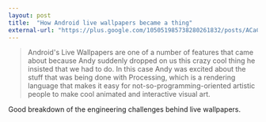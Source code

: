 ```yaml
---
layout: post
title:  "How Android live wallpapers became a thing"
external-url: "https://plus.google.com/105051985738280261832/posts/ACaCokiLfqK"
---
```


>Android's Live Wallpapers are one of a number of features that came about because Andy suddenly dropped on us this crazy cool thing he insisted that we had to do. In this case Andy was excited about the stuff that was being done with Processing, which is a rendering language that makes it easy for not-so-programming-oriented artistic people to make cool animated and interactive visual art. 

Good breakdown of the engineering challenges behind live wallpapers.